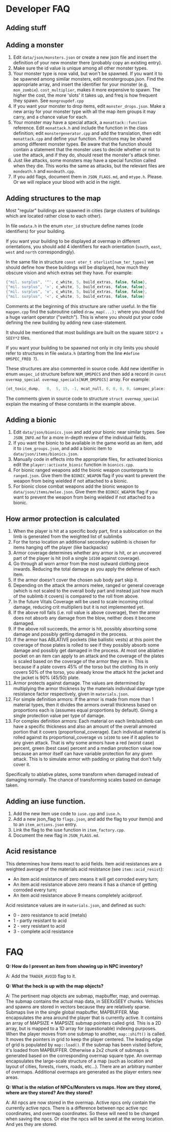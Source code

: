 # Developer FAQ

## Adding stuff

## Adding a monster

1. Edit `data/json/monsters.json` or create a new json file and insert the definition of your new monster there (probably copy an existing entry).
2. Make sure the id value is unique among all other monster types.
3. Your monster type is now valid, but won't be spawned.  If you want it to be spawned among similar monsters, edit monstergroups.json.  Find the appropriate array, and insert the identifier for your monster (e.g, `mon_zombie`).  `cost_multiplier`, makes it more expensive to spawn. The higher the cost, the more 'slots' it takes up, and freq is how frequent they spawn.  See `mongroupdef.cpp`
4. If you want your monster to drop items, edit `monster_drops.json`.  Make a new array for your monster type with all the map item groups it may carry, and a chance value for each.
5. Your monster may have a special attack, a `monattack::function` reference.  Edit `monattack.h` and include the function in the class definition; edit `monstergenerator.cpp` and add the translation, then edit `monattack.cpp` and define your function.  Functions may be shared among different monster types.  Be aware that the function should contain a statement that the monster uses to decide whether or not to use the attack, and if they do, should reset the monster's attack timer.
6. Just like attacks, some monsters may have a special function called when they die.  This works the same as attacks, but the relevant files are `mondeath.h` and `mondeath.cpp`.
7. If you add flags, document them in `JSON_FLAGS.md`, and `mtype.h`. Please. Or we will replace your blood with acid in the night.

## Adding structures to the map

Most "regular" buildings are spawned in cities (large clusters of buildings which are located rather close to each other).

In file `omdata.h` in the enum `oter_id` structure define names (code identifiers) for your building.

If you want your building to be displayed at overmap in different orientations, you should add 4 identifiers for each orientation (`south`, `east`, `west` and `north` correspondingly).

In the same file in structure `const oter_t oterlist[num_ter_types]` we should define how these buildings will be displayed, how much they obscure vision and which extras set they have. For example:

```C++
{"mil. surplus", '^', c_white, 5, build_extras, false, false},
{"mil. surplus", '>', c_white, 5, build_extras, false, false},
{"mil. surplus", 'v', c_white, 5, build_extras, false, false},
{"mil. surplus", '<', c_white, 5, build_extras, false, false}
```

Comments at the beginning of this structure are rather useful. In the file `mapgen.cpp` find the subroutine called `draw_map(...);` where you should find a huge variant operator ("switch"). This is where you should put your code defining the new building by adding new case-statement.

It should be mentioned that most buildings are built on the square `SEEX*2 x SEEY*2` tiles.

If you want your building to be spawned not only in city limits you should refer to structures in file `omdata.h` (starting from the line `#define OMSPEC_FREQ 7`).

These structures are also commented in source code. Add new identifier in enum `omspec_id` structure before `NUM_OMSPECS` and then add a record in `const overmap_special overmap_specials[NUM_OMSPECS]` array. For example:

```C++
{ot_toxic_dump,   0,  5, 15, -1, mcat_null, 0, 0, 0, 0, &omspec_place::wilderness,0}
```

The comments given in source code to structure `struct overmap_special` explain the meaning of these constants in the example above.

## Adding a bionic

1. Edit `data/json/bionics.json` and add your bionic near similar types. See `JSON_INFO.md` for a more in-depth review of the individual fields.
2. If you want the bionic to be available in the game world as an item, add it to `item_groups.json`, and add a bionic item to `data/json/items/bionics.json`.
3. Manually code in effects into the appropriate files, for activated bionics edit the `player::activate_bionic` function in `bionics.cpp`.
4. For bionic ranged weapons add the bionic weapon counterparts to `ranged.json`. Give them the `BIONIC_WEAPON` flag if you want to prevent the weapon from being wielded if not attached to a bionic.
5. For bionic close combat weapons add the bionic weapon to `data/json/items/melee.json`. Give them the `BIONIC_WEAPON` flag if you want to prevent the weapon from being wielded if not attached to a bionic.

## How armor protection is calculated

1. When the player is hit at a specific body part, first a sublocation on the limb is generated from the weighted list of sublimbs
2. For the torso location an additional secondary sublimb is chosen for items hanging off the player (like backpacks)
3. Armor coverage determines whether any armor is hit, or an uncovered part of the player is hit (roll a single `1d100` against coverage).
4. Go through all worn armor from the most outward clothing piece inwards. Reducing the total damage as you apply the defense of each item.
5. If the armor doesn't cover the chosen sub body part skip it.
6. Depending on the attack the armors melee, ranged or general coverage (which is not scaled to the overall body part and instead just how much of the sublimb it covers) is compared to the roll from above.
7. In the future Vitals Coverage will be used to scale incoming critical damage, reducing crit multipliers but it is not implemented yet.
8. If the above roll fails (i.e. roll value is above coverage), then the armor does not absorb any damage from the blow, neither does it become damaged.
9. If the above roll succeeds, the armor is hit, possibly absorbing some damage and possibly getting damaged in the process.
10. If the armor has ABLATIVE pockets (like ballistic vests) at this point the coverage of those plates is rolled to see if they possibly absorb some damage and possibly get damaged in the process. At most one ablative pocket on an item can apply to an attack and the coverage of the plates is scaled based on the coverage of the armor they are in. This is because if a plate covers 45% of the torso but the clothing its in only covers 50% of the torso, you already know the attack hit the jacket and the jacket is 90% (45/50) plate.
11. Armor protects against damage.  The values are determined by multiplying the armor thickness by the materials individual damage type resistance factor respectively, given in `materials.json`.
12. For simple definition armors: If the armor is made from more than 1 material types, then it divides the armors overall thickness based on proportions each is (assumes equal proportions by default). Giving a single protection value per type of damage.
13. For complex definition armors: Each material on each limb/sublimb can have a specific thickness and also an amount of the overall armored portion that it covers (proportional_coverage). Each individual material is rolled against its proportional_coverage vs `1d100` to see if it applies to any given attack. That is why some armors have a red (worst case) percent, green (best case) percent and a median protection value now because an armor itself can have variable protection for any given attack. This is to simulate armor with padding or plating that don't fully cover it.

Specifically to ablative plates, some transform when damaged instead of damaging normally. The chance of transforming scales based on damage taken.

## Adding an iuse function.

1. Add the new item use code to `iuse.cpp` and `iuse.h`.
2. Add a new json_flag to `flags.json`, and add the flag to your item(s) and to an `item_actions.json` entry. 
3. Link the flag to the iuse function in `item_factory.cpp`.
4. Document the new flag in `JSON_FLAGS.md`.

## Acid resistance

This determines how items react to acid fields.  Item acid resistances are a weighted average of the materials acid resistance (see `item::acid_resist`):

- An item acid resistance of zero means it will get corroded every turn;
- An item acid resistance above zero means it has a chance of getting corroded every turn;
- An item acid resistance above 9 means completely acidproof.

Acid resistance values are in `materials.json`, and defined as such:

- 0 - zero resistance to acid (metals)
- 1 - partly resistant to acid
- 2 - very resistant to acid
- 3 - complete acid resistance

# FAQ

**Q: How do I prevent an item from showing up in NPC inventory?**

A: Add the `TRADER_AVOID` flag to it.

**Q: What the heck is up with the map objects?**

A: The pertinent map objects are submap, mapbuffer, map, and overmap.  The submap contains the actual map data, in SEEXxSEEY chunks.  Vehicles and spawns are stored in vectors because they are relatively sparse.  Submaps live in the single global mapbuffer, MAPBUFFER. Map encapsulates the area around the player that is currently active.  It contains an array of MAPSIZE * MAPSIZE submap pointers called grid.  This is a 2D array, but is mapped to a 1D array for (questionable) indexing purposes.  When the player moves from one submap to another, `map::shift()` is called.  It moves the pointers in grid to keep the player centered.  The leading edge of grid is populated by `map::load()`.  If the submap has been visited before, it's loaded from MAPBUFFER.  Otherwise a 2x2 chunk of submaps is generated based on the corresponding overmap square type.  An overmap encapsulates the large-scale structure of a map (such as location and layout of cities, forests, rivers, roads, etc...).  There are an arbitrary number of overmaps.  Additional overmaps are generated as the player enters new areas.

**Q: What is the relation of NPCs/Monsters vs maps. How are they stored, where are they stored? Are they stored?**

A: All npcs are now stored in the overmap. Active npcs only contain the currently active npcs. There is a difference between npc active npc coordinates, and overmap coordinates. So these will need to be changed when saving the npcs. Or else the npcs will be saved at the wrong location. And yes they are stored.
